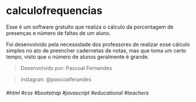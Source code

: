# calculofrequencias
Esse é um software gratuito que realiza o cálculo da porcentagem de presenças e número de faltas de um aluno.

Foi desenvolvido pela necessidade dos professores de realizar esse cálculo simples no ato de preencher cadernetas de notas, 
mas que toma um certo tempo, visto que o número de alunos geralmente é grande.

> Desenvolvido por: Pascoal Fernandes

> instagran: @pascoalferandes
###### #html  #css  #bootstrap  #javascript  #educational  #teachers
